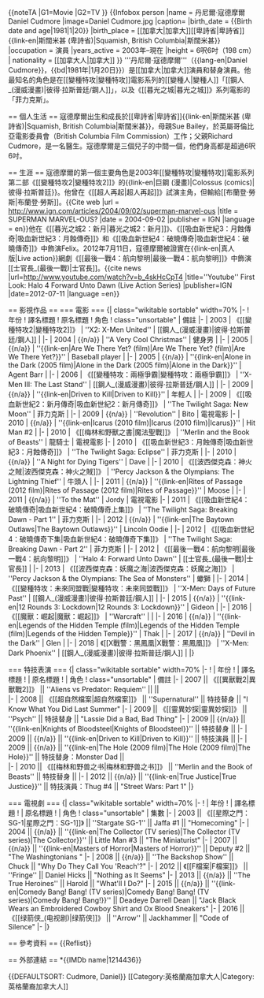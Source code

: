 {{noteTA
|G1=Movie
|G2=TV
}}
{{Infobox person
|name = 丹尼爾·寇德摩爾<br />Daniel Cudmore
|image=Daniel Cudmore.jpg
|caption=
|birth_date = {{Birth date and age|1981|1|20}}
|birth_place = [[加拿大|加拿大]][[卑詩省|卑詩省]]{{link-en|斯闊米甚 (卑詩省)|Squamish, British Columbia|斯闊米甚}}
|occupation = 演員
|years_active = 2003年–現在
|height = 6呎6吋（198 cm）
| nationality = [[加拿大人|加拿大]]
}}
'''丹尼爾·寇德摩爾'''（{{lang-en|Daniel Cudmore}}，{{bd|1981年|1月20日}}）是[[加拿大|加拿大]]演員和替身演員。他最知名的角色是在[[變種特攻|變種特攻]]電影系列的[[變種人|變種人]]「[[鋼人_(漫威漫畫)|彼得·拉斯普廷/鋼人]]」，以及《[[暮光之城|暮光之城]]》系列電影的「菲力克斯」。

== 個人生活 ==
寇德摩爾出生和成長於[[卑詩省|卑詩省]]{{link-en|斯闊米甚 (卑詩省)|Squamish, British Columbia|斯闊米甚}}，母親Sue Bailey，於英屬哥倫比亞電影委員會（British Columbia Film Commission）工作；父親Richard Cudmore，是一名醫生。寇德摩爾是三個兒子的中間一個，他們身高都是超過6呎6吋。

== 生涯 ==
寇德摩爾的第一個主要角色是2003年[[變種特攻|變種特攻]]電影系列第二部《[[變種特攻2|變種特攻2]]》的{{link-en|巨鋼 (漫畫)|Colossus (comics)|彼得·拉斯普廷}}。他曾在《[[超人再起|超人再起]]》試演主角，但輸給[[布蘭登·勞斯|布蘭登·勞斯]]。<ref>{{Cite web |url = http://www.ign.com/articles/2004/09/02/superman-marvel-ous |title = SUPERMAN MARVEL-OUS? |date = 2004-09-02 |publisher = IGN |language = en}}</ref>他在《[[暮光之城2：新月|暮光之城2：新月]]》、《[[吸血新世紀3：月蝕傳奇|吸血新世紀3：月蝕傳奇]]》和《[[吸血新世紀4：破曉傳奇|吸血新世紀4：破曉傳奇]]》中飾演Felix。2012年7月11日，寇德摩爾被證實在{{link-en|真人版|Live action}}網劇《[[最後一戰4：航向黎明|最後一戰4：航向黎明]]》中飾演[[士官長_(最後一戰)|士官長]]。<ref>{{cite news |url=http://www.youtube.com/watch?v=b_4skHcCpT4 |title=''Youtube'' First Look: Halo 4 Forward Unto Dawn (Live Action Series)  |publisher=IGN |date=2012-07-11 |language =en}}</ref>

== 影視作品 ==
=== 電影 ===
{| class="wikitable sortable" width=70%
|- 
! 年份
! 譯名標題
! 原名標題
! 角色
! class="unsortable" | 備註
|-
| 2003
| 《[[變種特攻2|變種特攻2]]》
| ''X2: X-Men United''
| [[鋼人_(漫威漫畫)|彼得·拉斯普廷/鋼人]]
|
|-
| 2004
| {{n/a}}
| ''A Very Cool Christmas''
| 健身男
|
|-
| 2005
| {{n/a}}
| ''{{link-en|Are We There Yet? (film)|Are We There Yet? (film)|Are We There Yet?}}''
| Baseball player
|
|-
| 2005
| {{n/a}}
| ''{{link-en|Alone in the Dark (2005 film)|Alone in the Dark (2005 film)|Alone in the Dark}}''
| Agent Barr
|
|-
| 2006
| 《[[變種特攻：兩極爭霸|變種特攻：兩極爭霸]]》
| ''X-Men III: The Last Stand''
| [[鋼人_(漫威漫畫)|彼得·拉斯普廷/鋼人]]
|
|-
| 2009
| {{n/a}}
| ''{{link-en|Driven to Kill|Driven to Kill}}''
| 年輕人
|
|-
| 2009
| 《[[吸血新世紀2：新月傳奇|吸血新世紀2：新月傳奇]]》
| ''The Twilight Saga: New Moon''
| 菲力克斯
|
|-
| 2009
| {{n/a}}
| ''Revolution''
| Bito
| 電視電影
|-
| 2010
| {{n/a}}
| ''{{link-en|Icarus (2010 film)|Icarus (2010 film)|Icarus}}''
| Hit Man #2
|
|-
| 2010
| 《[[梅林和野獸之書|魔法聖戰]]》
| ''Merlin and the Book of Beasts''
| 龍騎士
| 電視電影
|-
| 2010
| 《[[吸血新世紀3：月蝕傳奇|吸血新世紀3：月蝕傳奇]]》
| ''The Twilight Saga: Eclipse''
| 菲力克斯
|
|-
| 2010
| {{n/a}}
| ''A Night for Dying Tigers''
| Dave
|
|-
| 2010
| 《[[波西傑克森：神火之賊|波西傑克森：神火之賊]]》
| ''Percy Jackson & the Olympians: The Lightning Thief''
| 牛頭人
|
|-
| 2011
| {{n/a}}
| ''{{link-en|Rites of Passage (2012 film)|Rites of Passage (2012 film)|Rites of Passage}}''
| Moose
|
|-
| 2011
| {{n/a}}
| ''To the Mat''
| Jordy
| 電視電影
|-
| 2011
| 《[[吸血新世紀4：破曉傳奇|吸血新世紀4：破曉傳奇上集]]》
| ''The Twilight Saga: Breaking Dawn - Part 1''
| 菲力克斯
|
|-
| 2012
| {{n/a}}
| ''{{link-en|The Baytown Outlaws|The Baytown Outlaws}}''
| Lincoln Oodie
|
|-
| 2012
| 《[[吸血新世紀4：破曉傳奇下集|吸血新世紀4：破曉傳奇下集]]》
| ''The Twilight Saga: Breaking Dawn - Part 2''
| 菲力克斯
|
|-
| 2012
| 《[[最後一戰4：航向黎明|最後一戰4：航向黎明]]》
| ''Halo 4: Forward Unto Dawn''
| [[士官長_(最後一戰)|士官長]]
|
|-
| 2013
| 《[[波西傑克森：妖魔之海|波西傑克森：妖魔之海]]》
| ''Percy Jackson & the Olympians: The Sea of Monsters''
| 蠍獅
|
|-
| 2014
| 《[[變種特攻：未來同盟戰|變種特攻：未來同盟戰]]》
| ''X-Men: Days of Future Past''
| [[鋼人_(漫威漫畫)|彼得·拉斯普廷/鋼人]]
|
|-
| 2015
| {{n/a}}
| ''{{link-en|12 Rounds 3: Lockdown|12 Rounds 3: Lockdown}}''
| Gideon
|
|-
| 2016
| 《[[魔獸：崛起|魔獸：崛起]]》
| ''Warcraft''
|
|
|-
| 2016
| {{n/a}}
| ''{{link-en|Legends of the Hidden Temple (film)|Legends of the Hidden Temple (film)|Legends of the Hidden Temple}}''
| Thak
|
|-
| 2017
| {{n/a}}
| ''Devil in the Dark''
| Glen
|
|-
| 2018
| 《[[X戰警：黑鳳凰|X戰警：黑鳳凰]]》
| ''X-Men: Dark Phoenix''
| [[鋼人_(漫威漫畫)|彼得·拉斯普廷/鋼人]]
|
|}

=== 特技表演 ===
{| class="wikitable sortable" width=70%
|- 
! | 年份
! | 譯名標題
! | 原名標題
! | 角色
! class="unsortable" | 備註
|-
| 2007 || 《[[異獸戰2|異獸戰2]]》 || ''Aliens vs Predator: Requiem'' ||   ||  
|-
| 2008 || 《[[超自然檔案|超自然檔案]]》 || ''Supernatural'' || 特技替身 || "I Know What You Did Last Summer"
|-
| 2009 || 《[[靈異妙探|靈異妙探]]》 || ''Psych'' || 特技替身  || "Lassie Did a Bad, Bad Thing"
|-
| 2009 || {{n/a}} || ''{{link-en|Knights of Bloodsteel|Knights of Bloodsteel}}'' || 特技替身 || 
|-
| 2009 || {{n/a}} || ''{{link-en|Driven to Kill|Driven to Kill}}'' || 特技演員 ||
|-
| 2009 || {{n/a}} || ''{{link-en|The Hole (2009 film)|The Hole (2009 film)|The Hole}}'' || 特技替身：Monster Dad  ||  
|-
| 2010 || 《[[梅林和野兽之书|梅林和野兽之书]]》 || ''Merlin and the Book of Beasts'' || 特技替身  || 
|-
| 2012 || {{n/a}} || ''{{link-en|True Justice|True Justice}}'' || 特技演員：Thug #4  || "Street Wars: Part 1"
|}

=== 電視劇 ===
{| class="wikitable sortable" width=70%
|- 
! | 年份
! | 譯名標題
! | 原名標題
! | 角色
! class="unsortable" | 集數
|-
| 2003 || 《[[星際之門：SG-1|星際之門：SG-1]]》 || ''Stargate SG-1''  || Jaffa #1  || "Homecoming"
|-
| 2004 || {{n/a}} || ''{{link-en|The Collector (TV series)|The Collector (TV series)|The Collector}}'' || Little Man #3 || "The Miniaturist"
|-
| 2007 || {{n/a}} || ''{{link-en|Masters of Horror|Masters of Horror}}'' || Deputy #2  || "The Washingtonians "
|-
| 2008 || {{n/a}} || ''The Backshop Show'' || Chuck || "Why Do They Call You 'Reach'?"
|-
| 2012 || 《[[F檔案|F檔案]]》 || ''Fringe'' || Daniel Hicks  || "Nothing as It Seems"
|-
| 2013 || {{n/a}} || ''The True Heroines'' || Harold || "What'll I Do?"
|-
| 2015 || {{n/a}} || ''{{link-en|Comedy Bang! Bang! (TV series)|Comedy Bang! Bang! (TV series)|Comedy Bang! Bang!}}'' || Deadeye Darrell Dean || "Jack Black Wears an Embroidered Cowboy Shirt and Ox Blood Sneakers"
|-
| 2016 || 《[[绿箭侠_(电视剧)|绿箭侠]]》 || ''Arrow'' || Jackhammer || "Code of Silence"
|-
|}

== 參考資料 ==
{{Reflist}}

== 外部連結 ==
*{{IMDb name|1214436}}

{{DEFAULTSORT: Cudmore, Daniel}}
 [[Category:英格蘭裔加拿大人|Category:英格蘭裔加拿大人]]